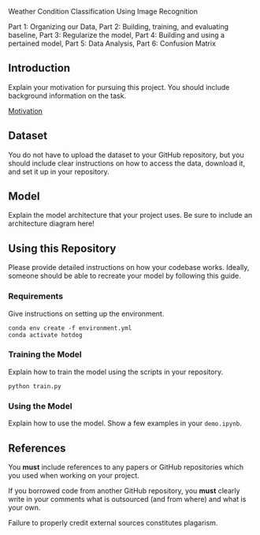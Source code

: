 Weather Condition Classification Using Image Recognition


Part 1: Organizing our Data, 
Part 2: Building, training, and evaluating baseline, 
Part 3: Regularize the model, 
Part 4: Building and using a pertained model, 
Part 5: Data Analysis, Part 6: Confusion Matrix 

## Introduction

Explain your motivation for pursuing this project. You should include background information on the task.

[Motivation](https://www.youtube.com/watch?v=ACmydtFDTGs&ab_channel=HBO)

## Dataset

You do not have to upload the dataset to your GitHub repository, but you should include clear instructions on how to access the data, download it, and set it up in your repository.

## Model

Explain the model architecture that your project uses. Be sure to include an architecture diagram here!

## Using this Repository

Please provide detailed instructions on how your codebase works. Ideally, someone should be able to recreate your model by following this guide.

### Requirements

Give instructions on setting up the environment.

```
conda env create -f environment.yml
conda activate hotdog
```

### Training the Model

Explain how to train the model using the scripts in your repository.

```
python train.py
```

### Using the Model

Explain how to use the model. Show a few examples in your `demo.ipynb`.

## References

You __must__ include references to any papers or GitHub repositories which you used when working on your project.

If you borrowed code from another GitHub repository, you __must__ clearly write in your comments what is outsourced (and from where) and what is your own.

Failure to properly credit external sources constitutes plagarism.
